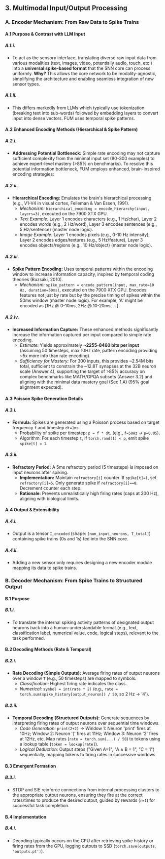 ## 3. Multimodal Input/Output Processing

### A. Encoder Mechanism: From Raw Data to Spike Trains

#### A.1 Purpose & Contrast with LLM Input

##### A.1.i.
*   To act as the sensory interface, translating diverse raw input data from various modalities (text, images, video, potentially audio, touch, etc.) into a **universal spike-based format** that the SNN core can process uniformly. **Why?** This allows the core network to be modality-agnostic, simplifying the architecture and enabling seamless integration of new sensor types.

##### A.1.ii.
*   This differs markedly from LLMs which typically use tokenization (breaking text into sub-words) followed by embedding layers to convert input into dense vectors. FUM uses temporal spike patterns.

#### A.2 Enhanced Encoding Methods (Hierarchical & Spike Pattern)

##### A.2.i.
*   **Addressing Potential Bottleneck:** Simple rate encoding may not capture sufficient complexity from the minimal input set (80-300 examples) to achieve expert-level mastery (>85% on benchmarks). To resolve this potential information bottleneck, FUM employs enhanced, brain-inspired encoding strategies:

##### A.2.ii.
*   **Hierarchical Encoding:** Emulates the brain's hierarchical processing (e.g., V1-V4 in visual cortex, Felleman & Van Essen, 1991).
    *   *Mechanism:* `hierarchical_encoding = encode_hierarchy(input, layers=3)`, executed on the 7900 XTX GPU.
    *   *Text Example:* Layer 1 encodes characters (e.g., 1 Hz/char), Layer 2 encodes words (e.g., 2 Hz/word), Layer 3 encodes sentences (e.g., 5 Hz/sentence) (master node logic).
    *   *Image Example:* Layer 1 encodes pixels (e.g., 0-10 Hz intensity), Layer 2 encodes edges/textures (e.g., 5 Hz/feature), Layer 3 encodes objects/regions (e.g., 10 Hz/object) (master node logic).

##### A.2.iii.
*   **Spike Pattern Encoding:** Uses temporal patterns within the encoding window to increase information capacity, inspired by temporal coding theories (Buzsáki, 2010).
    *   *Mechanism:* `spike_pattern = encode_pattern(input, max_rate=10 Hz, duration=50ms)`, executed on the 7900 XTX GPU. Encodes features not just by rate but by the precise timing of spikes within the 50ms window (master node logic). For example, 'A' might be encoded as [1Hz @ 0-10ms, 2Hz @ 10-20ms, ...].

##### A.2.iv.
*   **Increased Information Capture:** These enhanced methods significantly increase the information captured per input compared to simple rate encoding.
    *   *Estimate:* Yields approximately **~2255-8460 bits per input** (assuming 50 timesteps, max 10Hz rate, pattern encoding providing ~5x more info than rate encoding).
    *   *Sufficiency for Mastery:* For 300 inputs, this provides ~2.54M bits total, sufficient to constrain the ~12.8T synapses at the 32B neuron scale (Answer 4), supporting the target of >85% accuracy on complex benchmarks like MATH/GPQA subsets (Answer 3.2) and aligning with the minimal data mastery goal (Sec 1.A) (95% goal alignment expected).

#### A.3 Poisson Spike Generation Details

##### A.3.i.
*   **Formula:** Spikes are generated using a Poisson process based on target frequency `f` and timestep `dt=1ms`.
    *   Probability of spike per timestep: `p = f * dt`. (e.g., `f=50Hz` -> `p=0.05`).
    *   Algorithm: For each timestep `t`, if `torch.rand(1) < p`, emit spike `spike[t] = 1`.

##### A.3.ii.
*   **Refractory Period:** A 5ms refractory period (5 timesteps) is imposed on input neurons after spiking.
    *   **Implementation:** Maintain `refractory[i]` counter. If `spike[t]=1`, set `refractory[i]=5`. Only generate spike if `refractory[i]==0`. Decrement counter each step.
    *   **Rationale:** Prevents unrealistically high firing rates (caps at 200 Hz), aligning with biological limits.

#### A.4 Output & Extensibility

##### A.4.i.
*   Output is a tensor `I_encoded` (shape: `[num_input_neurons, T_total]`) containing spike trains (0s and 1s) fed into the SNN core.

##### A.4.ii.
*   Adding a new sensor only requires designing a new encoder module mapping its data to spike trains.

### B. Decoder Mechanism: From Spike Trains to Structured Output

#### B.1 Purpose

##### B.1.i.
*   To translate the internal spiking activity patterns of designated output neurons back into a human-understandable format (e.g., text, classification label, numerical value, code, logical steps), relevant to the task performed.

#### B.2 Decoding Methods (Rate & Temporal)

##### B.2.i.
*   **Rate Decoding (Simple Outputs):** Average firing rates of output neurons over a window `T` (e.g., 50 timesteps) are mapped to symbols.
    *   *Classification:* Highest firing rate indicates the class.
    *   *Numerical:* `symbol = int(rate * 2)` (e.g., `rate = torch.sum(spike_history[output_neuron]) / 50`, so 2 Hz -> '4').

##### B.2.ii.
*   **Temporal Decoding (Structured Outputs):** Generate sequences by interpreting firing rates of output neurons over sequential time windows.
    *   *Code Generation:* `print(2+2)` -> Window 1: Neuron 'print' fires at 10Hz; Window 2: Neuron '(' fires at 11Hz; Window 3: Neuron '2' fires at 12Hz, etc. Map rates (`rate = torch.sum(...) / 50`) to tokens using a lookup table (`token = lookup[rate]`).
    *   *Logical Deduction:* Output steps ("Given A=1", "A ∧ B = 1", "C = 1") sequentially, mapping tokens to firing rates in successive windows.

#### B.3 Emergent Formation

##### B.3.i.
*   STDP and SIE reinforce connections from internal processing clusters to the appropriate output neurons, ensuring they fire at the correct rates/times to produce the desired output, guided by rewards (`r=1`) for successful task completion.

#### B.4 Implementation

##### B.4.i.
*   Decoding typically occurs on the CPU after retrieving spike history or firing rates from the GPU, logging outputs to SSD (`torch.save(outputs, 'outputs.pt')`).
